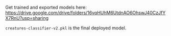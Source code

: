 Get trained and exported models here: https://drive.google.com/drive/folders/16vqHUhM6UtdnAO6OhswJ40CzJfYX7RnU?usp=sharing <br/>

`creatures-classifier-v2.pkl` is the final deployed model.